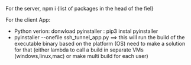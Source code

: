 For the server, npm i {list of packages in the head of the fiel}

For the client App:
 - Python verion: donwload pyinstaller : pip3 instal pyinstaller
 - pyinstaller --onefile ssh_tunnel_app.py ==> this will run the build of the executable binary based on the platform (OS)
 need to make a solution for that (either lambda to call a build in separate VMs (windows,linux,mac) or make multi build for each  user)
